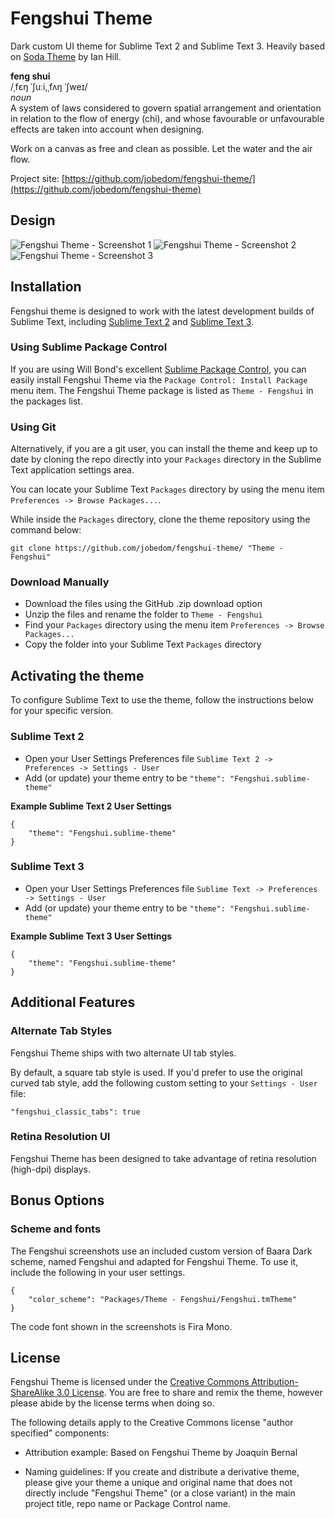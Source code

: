 # Fengshui Theme

Dark custom UI theme for Sublime Text 2 and Sublime Text 3. Heavily based on [Soda Theme](http://buymeasoda.com/) by Ian Hill.

**feng shui**  
/ˌfɛŋ ˈʃuːi,ˌfʌŋ ˈʃweɪ/  
_noun_  
A system of laws considered to govern spatial arrangement and orientation in relation to the flow of energy (chi), and whose favourable or unfavourable effects are taken into account when designing.

Work on a canvas as free and clean as possible. Let the water and the air flow.

Project site: [https://github.com/jobedom/fengshui-theme/](https://github.com/jobedom/fengshui-theme)

## Design

![Fengshui Theme - Screenshot 1](https://raw.githubusercontent.com/jobedom/fengshui-theme/master/screenshots/screenshot1.png)
![Fengshui Theme - Screenshot 2](https://raw.githubusercontent.com/jobedom/fengshui-theme/master/screenshots/screenshot2.png)
![Fengshui Theme - Screenshot 3](https://raw.githubusercontent.com/jobedom/fengshui-theme/master/screenshots/screenshot3.png)

## Installation

Fengshui theme is designed to work with the latest development builds of Sublime Text, including [Sublime Text 2](http://www.sublimetext.com/dev) and [Sublime Text 3](http://www.sublimetext.com/3dev).

### Using Sublime Package Control

If you are using Will Bond's excellent [Sublime Package Control](http://wbond.net/sublime_packages/package_control), you can easily install Fengshui Theme via the `Package Control: Install Package` menu item. The Fengshui Theme package is listed as `Theme - Fengshui` in the packages list.

### Using Git

Alternatively, if you are a git user, you can install the theme and keep up to date by cloning the repo directly into your `Packages` directory in the Sublime Text application settings area.

You can locate your Sublime Text `Packages` directory by using the menu item `Preferences -> Browse Packages...`.

While inside the `Packages` directory, clone the theme repository using the command below:

    git clone https://github.com/jobedom/fengshui-theme/ "Theme - Fengshui"

### Download Manually

* Download the files using the GitHub .zip download option
* Unzip the files and rename the folder to `Theme - Fengshui`
* Find your `Packages` directory using the menu item  `Preferences -> Browse Packages...`
* Copy the folder into your Sublime Text `Packages` directory

## Activating the theme

To configure Sublime Text to use the theme, follow the instructions below for your specific version.

### Sublime Text 2

* Open your User Settings Preferences file `Sublime Text 2 -> Preferences -> Settings - User`
* Add (or update) your theme entry to be `"theme": "Fengshui.sublime-theme"`

**Example Sublime Text 2 User Settings**

    {
        "theme": "Fengshui.sublime-theme"
    }

### Sublime Text 3

* Open your User Settings Preferences file `Sublime Text -> Preferences -> Settings - User`
* Add (or update) your theme entry to be `"theme": "Fengshui.sublime-theme"`

**Example Sublime Text 3 User Settings**

    {
        "theme": "Fengshui.sublime-theme"
    }

## Additional Features

### Alternate Tab Styles

Fengshui Theme ships with two alternate UI tab styles.

By default, a square tab style is used. If you'd prefer to use the original curved tab style, add the following custom setting to your `Settings - User` file:

    "fengshui_classic_tabs": true

### Retina Resolution UI

Fengshui Theme has been designed to take advantage of retina resolution (high-dpi) displays.

## Bonus Options

### Scheme and fonts

The Fengshui screenshots use an included custom version of Baara Dark scheme, named Fengshui and adapted for Fengshui Theme. To use it, include the following in your user settings.

    {
        "color_scheme": "Packages/Theme - Fengshui/Fengshui.tmTheme"
    }

The code font shown in the screenshots is Fira Mono.

## License

Fengshui Theme is licensed under the [Creative Commons Attribution-ShareAlike 3.0 License](http://creativecommons.org/licenses/by-sa/3.0/). You are free to share and remix the theme, however please abide by the license terms when doing so.

The following details apply to the Creative Commons license "author specified" components:

* Attribution example: Based on Fengshui Theme by Joaquín Bernal

* Naming guidelines: If you create and distribute a derivative theme, please give your theme a unique and original name that does not directly include "Fengshui Theme" (or a close variant) in the main project title, repo name or Package Control name.
